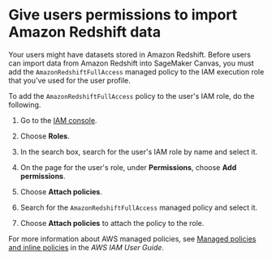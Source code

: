 # Give users permissions to import Amazon Redshift data<a name="canvas-redshift-permissions"></a>

Your users might have datasets stored in Amazon Redshift\. Before users can import data from Amazon Redshift into SageMaker Canvas, you must add the `AmazonRedshiftFullAccess` managed policy to the IAM execution role that you've used for the user profile\.

To add the `AmazonRedshiftFullAccess` policy to the user's IAM role, do the following\.

1. Go to the [IAM console](https://console.aws.amazon.com/iamv2)\.

1. Choose **Roles**\.

1. In the search box, search for the user's IAM role by name and select it\.

1. On the page for the user's role, under **Permissions**, choose **Add permissions**\.

1. Choose **Attach policies**\.

1. Search for the `AmazonRedshiftFullAccess` managed policy and select it\.

1. Choose **Attach policies** to attach the policy to the role\.

For more information about AWS managed policies, see [Managed policies and inline policies](https://docs.aws.amazon.com/IAM/latest/UserGuide/access_policies_managed-vs-inline.html) in the *AWS IAM User Guide*\.